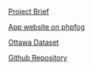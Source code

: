 [Project Brief](http://imm.edumedia.ca/grav0161/open-data-app/index.html)

[App website on phpfog](http://outdoor-rinks.phpfogapp.com/)

[Ottawa Dataset](http://ottawa.ca/online_services/opendata/info/outdoor_rinks_en.html)

[Github Repository](https://github.com/etiennegravelle/open-data-app)



